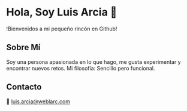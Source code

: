 # Hola, Soy Luis Arcia 👋

!Bienvenidos a mi pequeño rincón en Github!

## Sobre Mí
Soy una persona apasionada en lo que hago, me gusta experimentar y encontrar nuevos retos. Mi filosofía: Sencillo pero funcional.

<!--
**luisarcia/luisarcia** is a ✨ _special_ ✨ repository because its `README.md` (this file) appears on your GitHub profile.

Here are some ideas to get you started:

- 🔭 I’m currently working on ...
- 🌱 I’m currently learning ...
- 👯 I’m looking to collaborate on ...
- 🤔 I’m looking for help with ...
- 💬 Ask me about ...
- 📫 How to reach me: ...
- 😄 Pronouns: ...
- ⚡ Fun fact: ...
-->

## Contacto
📧 luis.arcia@weblarc.com
